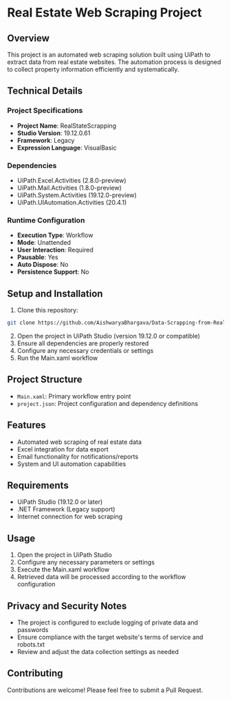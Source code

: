 # Real Estate Web Scraping Project

## Overview
This project is an automated web scraping solution built using UiPath to extract data from real estate websites. The automation process is designed to collect property information efficiently and systematically.

## Technical Details

### Project Specifications
- **Project Name**: RealStateScrapping
- **Studio Version**: 19.12.0.61
- **Framework**: Legacy
- **Expression Language**: VisualBasic

### Dependencies
- UiPath.Excel.Activities (2.8.0-preview)
- UiPath.Mail.Activities (1.8.0-preview)
- UiPath.System.Activities (19.12.0-preview)
- UiPath.UIAutomation.Activities (20.4.1)

### Runtime Configuration
- **Execution Type**: Workflow
- **Mode**: Unattended
- **User Interaction**: Required
- **Pausable**: Yes
- **Auto Dispose**: No
- **Persistence Support**: No

## Setup and Installation

1. Clone this repository:
```bash
git clone https://github.com/AishwaryaBhargava/Data-Scrapping-from-Real-estate-website.git
```

2. Open the project in UiPath Studio (version 19.12.0 or compatible)
3. Ensure all dependencies are properly restored
4. Configure any necessary credentials or settings
5. Run the Main.xaml workflow

## Project Structure
- `Main.xaml`: Primary workflow entry point
- `project.json`: Project configuration and dependency definitions

## Features
- Automated web scraping of real estate data
- Excel integration for data export
- Email functionality for notifications/reports
- System and UI automation capabilities

## Requirements
- UiPath Studio (19.12.0 or later)
- .NET Framework (Legacy support)
- Internet connection for web scraping

## Usage
1. Open the project in UiPath Studio
2. Configure any necessary parameters or settings
3. Execute the Main.xaml workflow
4. Retrieved data will be processed according to the workflow configuration

## Privacy and Security Notes
- The project is configured to exclude logging of private data and passwords
- Ensure compliance with the target website's terms of service and robots.txt
- Review and adjust the data collection settings as needed

## Contributing
Contributions are welcome! Please feel free to submit a Pull Request.
